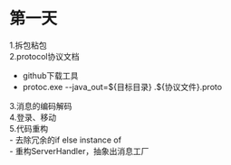 # 第一天
1.拆包粘包  
2.protocol协议文档
- github下载工具
- protoc.exe --java_out=${目标目录} .\${协议文件}.proto  

3.消息的编码解码   
4.登录、移动  
5.代码重构  
    - 去除冗余的if else instance of  
    - 重构ServerHandler，抽象出消息工厂